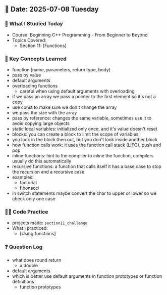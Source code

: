 ## 📅 Date: 2025-07-08 Tuesday

### 🎯 What I Studied Today
- Course: Beginning C++ Programming - From Beginner to Beyond
- Topics Covered:
    - Section 11: [Functions]


### 🧠 Key Concepts Learned
- function (name, parameters, return type, body)
- pass by value
- default arguments
- overloading functions
  - careful when using default arguments with overloading
- if we pass an array we pass a pointer to the first element so it's not a copy
- use const to make sure we don't change the array
- we pass the size with the array
- pass by reference: changes the same variable, sometimes use it to avoid copying large objects
- static local variables: initialized only once, and it's value doesn't reset
- blocks: you can create a block to limit the scope of variables
- you look in the block then out, but you don't look inside another block
- how function calls work: it uses the function call stack (LIFO), push and pop
- inline functions: hint to the compiler to inline the function, compilers usually do this automatically
- recursive functions: a function that calls itself it has a base case to stop the recursion and a recursive case
- examples:
  - factorial
  - fibonacci
- in switch statements maybe convert the char to upper or lower so we check only one case

### 👨‍💻 Code Practice
- projects made: `section11_challenge`
- What I practiced:
    - [Using functions]


### ❓ Question Log
- what does round return
  - a double
- default arguments
- which is better use default arguments in function prototypes or function definitions
  - function prototypes